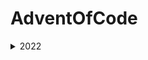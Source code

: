 # AdventOfCode
<details>
  <summary>2022</summary>

  ### Puzzle

  1.[Calorie Counting](./AdventOfCode2022/AdventOfCode2022/input/day01/puzzle.md#puzzle)
  - [Solution](./AdventOfCode2022/AdventOfCode2022/Day01.cs#solution)

  2.[Rock Paper Scissors](./AdventOfCode2022/AdventOfCode2022/input/day02/puzzle.md#puzzle)
  - [Solution](./AdventOfCode2022/AdventOfCode2022/Day02.cs#solution)

  3.[Rucksack Reorganization](./AdventOfCode2022/AdventOfCode2022/input/day03/puzzle.md#puzzle)
  - [Solution](./AdventOfCode2022/AdventOfCode2022/Day03.cs#solution)

  4.[ Camp Cleanup](./AdventOfCode2022/AdventOfCode2022/input/day04/puzzle.md#puzzle)
  - [Solution](./AdventOfCode2022/AdventOfCode2022/Day04.cs#solution)

  5.[Supply Stacks](./AdventOfCode2022/AdventOfCode2022/input/day05/puzzle.md#puzzle)
  - [Solution](./AdventOfCode2022/AdventOfCode2022/Day05.cs#solution)

  6.[Tuning Trouble](./AdventOfCode2022/AdventOfCode2022/input/day06/puzzle.md#puzzle)
  - [Solution](./AdventOfCode2022/AdventOfCode2022/Day06.cs#solution)
 
  7.[No Space Left On Device](./AdventOfCode2022/AdventOfCode2022/input/day07/puzzle.md#puzzle)
  - [Solution](./AdventOfCode2022/AdventOfCode2022/Day07.cs#solution)

  8.[Tuning Trouble](./AdventOfCode2022/AdventOfCode2022/input/day08/puzzle.md#puzzle)
  - [Solution](./AdventOfCode2022/AdventOfCode2022/Day08.cs#solution)
</details>
